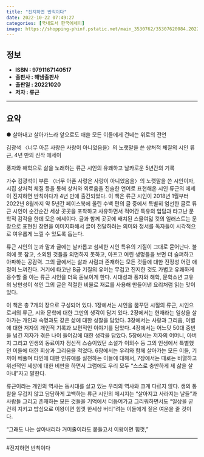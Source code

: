 ```yaml
---
title: "진지하면 반칙이다"
date: 2022-10-22 07:49:27
categories: [국내도서 한국에세이]
image: https://shopping-phinf.pstatic.net/main_3530762/35307620084.20221021095041.jpg
---
```


## **정보**

- **ISBN : 9791167140517**
- **출판사 : 해냄출판사**
- **출판일 : 20221020**
- **저자 : 류근**

------



## **요약**



● 살아내고 살아가느라 앞으로도 애쓸 
모든 이들에게 건네는 위로의 전언 

김광석 〈너무 아픈 사랑은 사랑이 아니었음을〉의 
노랫말을 쓴 상처적 체질의 시인 류근, 4년 만의 신작 에세이

풍자와 해학으로 삶을 노래하는 류근 시인의 유쾌하고 날카로운 5년간의 기록 

가수 김광석이 부른 〈너무 아픈 사랑은 사랑이 아니었음을〉의 노랫말을 쓴 시인이자, 시집 상처적 체질 등을 통해 상처와 외로움을 진솔한 언어로 표현해온 시인 류근의 에세이 진지하면 반칙이다가 4년 만에 출간되었다. 이 책은 류근 시인이 2018년 1월부터 2022년 8월까지 약 5년간 페이스북에 올린 수백 편의 글 중에서 특별히 엄선한 글로 류근 시인이 순간순간 세상 곳곳을 포착하고 사유하면서 적어간 특유의 입담과 타고난 문학적 감각을 한데 모은 에세이다. 글과 함께 곳곳에 배치된 스물여덟 컷의 일러스트는 문장으로 표현된 장면을 이미지화해서 글이 전달하려는 의미와 정서를 독자들이 시각적으로 여유롭게 느낄 수 있도록 돕는다. 

류근 시인의 눈과 말과 글에는 날카롭고 섬세한 시인 특유의 기질이 그대로 묻어난다. 불의에 못 참고, 소외된 것들을 외면하지 못하고, 아프고 여린 생명들을 보면 더 슬퍼하고 아파하는 공감력. 그의 글에서는 삶과 사람과 존재하는 모든 것들에 대한 진정성 어린 애정이 느껴진다. 거기에 타고난 B급 기질의 유머는 무겁고 진지한 것도 가볍고 유쾌하게 응수할 줄 아는 류근 시인을 더욱 돋보이게 한다. 시대성과 풍자와 해학, 문학소년 고유의 낭만성이 섞인 그의 글은 적절한 비율로 재료를 사용해 만들어낸 요리처럼 읽는 맛이 있다. 

이 책은 총 7개의 장으로 구성되어 있다. 1장에서는 시인을 꿈꾸던 시절의 류근, 시인으로서의 류근, 시와 문학에 대한 그만의 생각이 담겨 있다. 2장에서는 현재라는 일상을 살아가는 개인과 숙명과도 같은 삶에 대한 성찰을 담았다. 3장에서는 사랑과 그리움, 이별에 대한 저자의 개인적 기록과 보편적인 이야기를 담았다. 4장에서는 어느덧 50대 중반을 넘긴 저자가 겪은 나이 들어감에 대한 생각을 담았다. 5장에서는 저자의 어머니, 아버지 그리고 인생의 동료이자 정신적 스승이었던 소설가 이외수 등 그의 인생에서 특별했던 이들에 대한 회상과 그리움을 적었다. 6장에서는 우리와 함께 살아가는 모든 이들, 기꺼이 베풀며 타인에 대한 인류애를 실천하는 이들에 대해서, 7장에서는 때로는 비열하고 위선적인 세상에 대한 비판을 하면서 그럼에도 우리 모두 “스스로 충만하게 제 삶을 살아내”자고 말한다. 

류근이라는 개인의 역사는 동시대를 살고 있는 우리의 역사와 크게 다르지 않다. 생의 통찰을 무겁지 않고 담담하게 고백하는 류근 시인의 메시지는 “살아지고 사라지는 날들”과 사람들 그리고 존재하는 모든 것들을 기억에서 더듬어가고 그리워하면서도 “일상을 굳건히 지키고 밥심으로 이왕이면 힘껏 한세상 버티”려는 이들에게 짙은 여운을 줄 것이다.

“그래도 나는 살아내리라 
거미줄이라도 붙들고서 
이왕이면 힘껏,”



------

#진지하면 반칙이다


